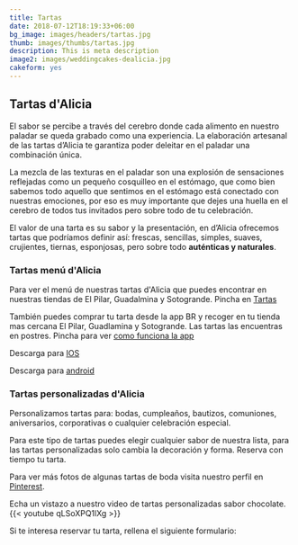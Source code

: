 ```yaml
---
title: Tartas
date: 2018-07-12T18:19:33+06:00
bg_image: images/headers/tartas.jpg
thumb: images/thumbs/tartas.jpg
description: This is meta description
image2: images/weddingcakes-dealicia.jpg
cakeform: yes
---
```

## Tartas d'Alicia

El sabor se percibe a través del cerebro donde cada alimento en nuestro paladar se queda grabado como una experiencia. La elaboración artesanal de las tartas d’Alicia te garantiza poder deleitar en el paladar una combinación única.

La mezcla de las texturas en el paladar son una explosión de sensaciones reflejadas como un pequeño cosquilleo en el estómago, que como bien sabemos todo aquello que sentimos en el estómago está conectado con nuestras emociones, por eso es muy importante que dejes una huella en el cerebro de todos tus invitados pero sobre todo de tu celebración.

El valor de una tarta es su sabor y la presentación, en d’Alicia ofrecemos tartas que podríamos definir así: frescas, sencillas, simples, suaves, crujientes, tiernas, esponjosas, pero sobre todo **auténticas y naturales**.


### Tartas menú d'Alicia

Para ver el menú de nuestras tartas [](/blog/catalogo-tartas)d'Alicia que puedes encontrar en nuestras tiendas de El Pilar, Guadalmina y Sotogrande. Pincha en [Tartas](/blog/catalogo-tartas)

También puedes comprar tu tarta desde la app BR y recoger en tu tienda mas cercana El Pilar, Guadlamina y Sotogrande. Las tartas las encuentras en postres. Pincha para ver [como funciona la app ](https://youtu.be/ZRNiR2jcL_w)

Descarga para [IOS](https://apps.apple.com/es/app/br-bars-restaurants/id1495034970)

Descarga para [android](https://play.google.com/store/apps/details?id=com.brbarsandrestaurants.br&hl=es_419)

### Tartas personalizadas d'Alicia

Personalizamos tartas para: bodas, cumpleaños, bautizos, comuniones, aniversarios, corporativas o cualquier celebración especial.

Para este tipo de tartas puedes elegir cualquier sabor de nuestra lista, para las tartas personalizadas  solo cambia la decoración y forma.  Reserva con tiempo tu tarta.

Para ver más fotos de algunas tartas de boda visita nuestro perfil en [Pinterest](https://www.pinterest.es/dealicia_cafe/tartas-bodas/ "Pinterest").

Echa un vistazo a nuestro video de tartas personalizadas sabor chocolate. {{< youtube qLSoXPQ1lXg >}}

Si te interesa reservar tu tarta, rellena el siguiente formulario:
